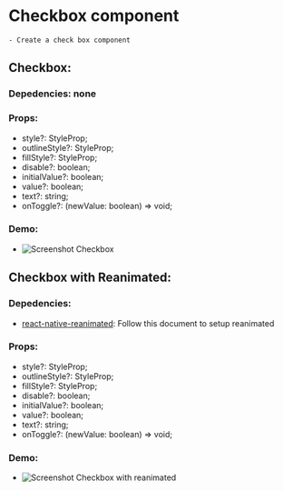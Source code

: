 # Checkbox component
    - Create a check box component

## Checkbox:

### Depedencies: none

### Props:
 - style?: StyleProp<ViewStyle>;
 - outlineStyle?: StyleProp<ViewStyle>;
 - fillStyle?: StyleProp<ViewStyle>;
 - disable?: boolean;
 - initialValue?: boolean;
 - value?: boolean;
 - text?: string;
 - onToggle?: (newValue: boolean) => void;

### Demo:
 - ![Screenshot Checkbox](https://i.imgur.com/l8YmjB3.gif)

## Checkbox with Reanimated:

### Depedencies: 
 - [react-native-reanimated](https://docs.swmansion.com/react-native-reanimated/docs/fundamentals/getting-started/): Follow this document to setup reanimated

### Props:
 - style?: StyleProp<ViewStyle>;
 - outlineStyle?: StyleProp<ViewStyle>;
 - fillStyle?: StyleProp<ViewStyle>;
 - disable?: boolean;
 - initialValue?: boolean;
 - value?: boolean;
 - text?: string;
 - onToggle?: (newValue: boolean) => void;

### Demo:
 - ![Screenshot Checkbox with reanimated](https://i.imgur.com/CBuXeJm.gif)
 